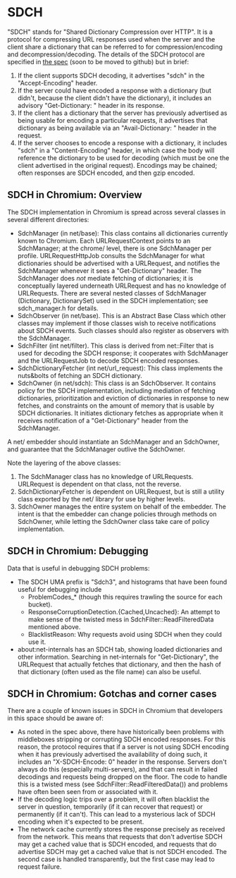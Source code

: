 # SDCH 

"SDCH" stands for "Shared Dictionary Compression over HTTP".  It is a
protocol for compressing URL responses used when the server and
the client share a dictionary that can be referred to for
compression/encoding and decompression/decoding.  The details of the
SDCH protocol are specified in 
[the spec](https://docs.google.com/a/chromium.org/document/d/1REMkwjXY5yFOkJwtJPjCMwZ4Shx3D9vfdAytV_KQCUo/edit?pli=1)
(soon to be moved to github) but in brief:

1. If the client supports SDCH decoding, it advertises "sdch" in the
   "Accept-Encoding" header.
2. If the server could have encoded a response with a dictionary (but
   didn't, because the client didn't have the dictionary), it includes
   an advisory "Get-Dictionary: <url>" header in its response.
3. If the client has a dictionary that the server has previously
   advertised as being usable for encoding a particular requests, it
   advertises that dictionary as being available via an
   "Avail-Dictionary: <hash>" header in the request.
4. If the server chooses to encode a response with a dictionary, it
   includes "sdch" in a "Content-Encoding" header, in which case the
   body will reference the dictionary to be used for decoding (which
   must be one the client advertised in the original request).
   Encodings may be chained; often responses are SDCH encoded, and then
   gzip encoded.

## SDCH in Chromium: Overview

The SDCH implementation in Chromium is spread across several classes
in several different directories:

* SdchManager (in net/base): This class contains all
  dictionaries currently known to Chromium.  Each URLRequestContext
  points to an SdchManager; at the chrome/ level, there is one
  SdchManager per profile.  URLRequestHttpJob consults the SdchManager
  for what dictionaries should be advertised with a URLRequest, and
  notifies the SdchManager whenever it sees a "Get-Dictionary"
  header.  The SdchManager does *not* mediate fetching of
  dictionaries; it is conceptually layered underneath URLRequest and
  has no knowledge of URLRequests.  There are several nested classes of
  SdchManager (Dictionary, DictionarySet) used in the SDCH
  implementation; see sdch_manager.h for details.
* SdchObserver (in net/base).  This is an Abstract Base
  Class which other classes may implement if those classes wish to
  receive notifications about SDCH events.  Such classes should also
  register as observers with the SdchManager.
* SdchFilter (int net/filter).  This class is derived from net::Filter
  that is used for decoding the SDCH response; it cooperates with
  SdchManager and the URLRequestJob to decode SDCH encoded responses. 
* SdchDictionaryFetcher (int net/url_request):
  This class implements the nuts&bolts of fetching an SDCH
  dictionary.  
* SdchOwner (in net/sdch): This class is an SdchObserver.
  It contains policy for the SDCH implementation, including mediation
  of fetching dictionaries, prioritization and eviction of
  dictionaries in response to new fetches, and constraints on the
  amount of memory that is usable by SDCH dictionaries.  It initiates
  dictionary fetches as appropriate when it receives notification of
  a "Get-Dictionary" header from the SdchManager.

A net/ embedder should instantiate an SdchManager and an SdchOwner,
and guarantee that the SdchManager outlive the SdchOwner.

Note the layering of the above classes:

1. The SdchManager class has no knowledge of URLRequests.  URLRequest
   is dependent on that class, not the reverse.
2. SdchDictionaryFetcher is dependent on URLRequest, but is still a
   utility class exported by the net/ library for use by higher levels.
3. SdchOwner manages the entire system on behalf of the embedder.  The
   intent is that the embedder can change policies through methods on
   SdchOwner, while letting the SdchOwner class take care of policy
   implementation. 

## SDCH in Chromium: Debugging

Data that is useful in debugging SDCH problems:

* The SDCH UMA prefix is "Sdch3", and histograms that have been found
  useful for debugging include 
    * ProblemCodes_* (though this requires trawling the source for each bucket).
    * ResponseCorruptionDetection.{Cached,Uncached}: An attempt to make
      sense of the twisted mess in SdchFilter::ReadFilteredData mentioned
      above. 
    * BlacklistReason: Why requests avoid using SDCH when they could use
      it. 
* about:net-internals has an SDCH tab, showing loaded dictionaries and
  other information.  Searching in net-internals for "Get-Dictionary",
  the URLRequest that actually fetches that dictionary, and then the
  hash of that dictionary (often used as the file name) can also be
  useful.

## SDCH in Chromium: Gotchas and corner cases

There are a couple of known issues in SDCH in Chromium that developers
in this space should be aware of:

* As noted in the spec above, there have historically been problems
  with middleboxes stripping or corrupting SDCH encoded responses.
  For this reason, the protocol requires that if a server is not using
  SDCH encoding when it has previously advertised the availability of
  doing such, it includes an "X-SDCH-Encode: 0" header in the
  response.  Servers don't always do this (especially multi-servers),
  and that can result in failed decodings and requests being dropped
  on the floor.  The code to handle this is a twisted mess (see
  SdchFilter::ReadFilteredData()) and problems have often been seen
  from or associated with it.
* If the decoding logic trips over a problem, it will often blacklist
  the server in question, temporarily (if it can recover that request)
  or permanently (if it can't).  This can lead to a mysterious lack of
  SDCH encoding when it's expected to be present.
* The network cache currently stores the response precisely as received from
  the network.  This means that requests that don't advertise SDCH
  may get a cached value that is SDCH encoded, and requests that do
  advertise SDCH may get a cached value that is not SDCH encoded.
  The second case is handled transparently, but the first case may
  lead to request failure. 

